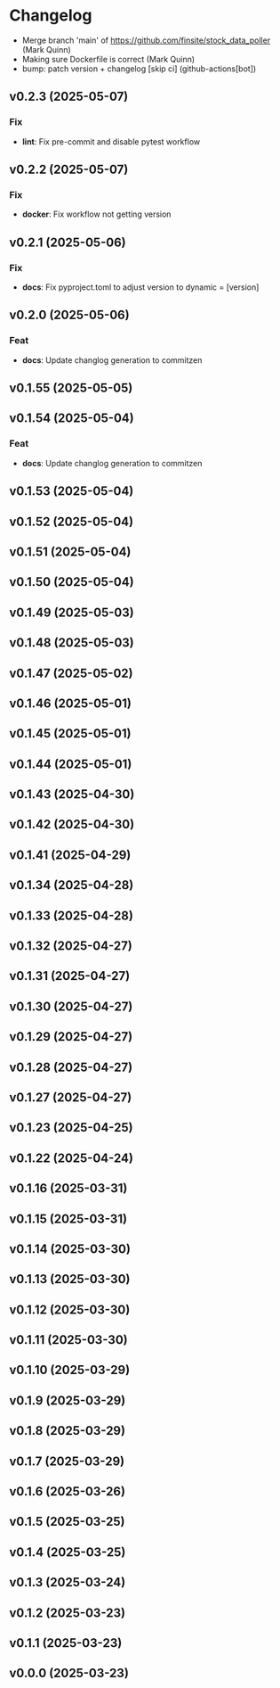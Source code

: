 # Changelog

- Merge branch 'main' of https://github.com/finsite/stock_data_poller (Mark
  Quinn)
- Making sure Dockerfile is correct (Mark Quinn)
- bump: patch version + changelog [skip ci] (github-actions[bot])

## v0.2.3 (2025-05-07)

### Fix

- **lint**: Fix pre-commit and disable pytest workflow

## v0.2.2 (2025-05-07)

### Fix

- **docker**: Fix workflow not getting version

## v0.2.1 (2025-05-06)

### Fix

- **docs**: Fix pyproject.toml to adjust version to dynamic = [version]

## v0.2.0 (2025-05-06)

### Feat

- **docs**: Update changlog generation to commitzen

## v0.1.55 (2025-05-05)

## v0.1.54 (2025-05-04)

### Feat

- **docs**: Update changlog generation to commitzen

## v0.1.53 (2025-05-04)

## v0.1.52 (2025-05-04)

## v0.1.51 (2025-05-04)

## v0.1.50 (2025-05-04)

## v0.1.49 (2025-05-03)

## v0.1.48 (2025-05-03)

## v0.1.47 (2025-05-02)

## v0.1.46 (2025-05-01)

## v0.1.45 (2025-05-01)

## v0.1.44 (2025-05-01)

## v0.1.43 (2025-04-30)

## v0.1.42 (2025-04-30)

## v0.1.41 (2025-04-29)

## v0.1.34 (2025-04-28)

## v0.1.33 (2025-04-28)

## v0.1.32 (2025-04-27)

## v0.1.31 (2025-04-27)

## v0.1.30 (2025-04-27)

## v0.1.29 (2025-04-27)

## v0.1.28 (2025-04-27)

## v0.1.27 (2025-04-27)

## v0.1.23 (2025-04-25)

## v0.1.22 (2025-04-24)

## v0.1.16 (2025-03-31)

## v0.1.15 (2025-03-31)

## v0.1.14 (2025-03-30)

## v0.1.13 (2025-03-30)

## v0.1.12 (2025-03-30)

## v0.1.11 (2025-03-30)

## v0.1.10 (2025-03-29)

## v0.1.9 (2025-03-29)

## v0.1.8 (2025-03-29)

## v0.1.7 (2025-03-29)

## v0.1.6 (2025-03-26)

## v0.1.5 (2025-03-25)

## v0.1.4 (2025-03-25)

## v0.1.3 (2025-03-24)

## v0.1.2 (2025-03-23)

## v0.1.1 (2025-03-23)

## v0.0.0 (2025-03-23)
